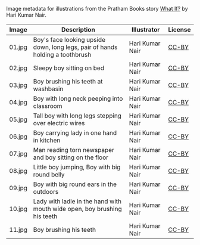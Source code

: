 Image metadata for illustrations from the Pratham Books story [What If?](https://storyweaver.org.in/stories/880-what-if) by Hari Kumar Nair.

Image | Description | Illustrator | License
----- | ----------- | ----------- | -------
01.jpg | Boy's face looking upside down, long legs, pair of hands holding a toothbrush | Hari Kumar Nair | [CC-BY](https://creativecommons.org/licenses/by/4.0/)
02.jpg | Sleepy boy sitting on bed  | Hari Kumar Nair | [CC-BY](https://creativecommons.org/licenses/by/4.0/)
03.jpg | Boy brushing his teeth at washbasin | Hari Kumar Nair | [CC-BY](https://creativecommons.org/licenses/by/4.0/)
04.jpg | Boy with long neck peeping into classroom | Hari Kumar Nair | [CC-BY](https://creativecommons.org/licenses/by/4.0/)
05.jpg | Tall boy with long legs stepping over electric wires | Hari Kumar Nair | [CC-BY](https://creativecommons.org/licenses/by/4.0/)
06.jpg | Boy carrying lady in one hand in kitchen | Hari Kumar Nair | [CC-BY](https://creativecommons.org/licenses/by/4.0/)
07.jpg | Man reading torn newspaper and boy sitting on the floor | Hari Kumar Nair | [CC-BY](https://creativecommons.org/licenses/by/4.0/)
08.jpg | Little boy jumping, Boy with big round belly | Hari Kumar Nair | [CC-BY](https://creativecommons.org/licenses/by/4.0/)
09.jpg | Boy with big round ears in the outdoors | Hari Kumar Nair | [CC-BY](https://creativecommons.org/licenses/by/4.0/)
10.jpg | Lady with ladle in the hand with mouth wide open, boy brushing his teeth | Hari Kumar Nair | [CC-BY](https://creativecommons.org/licenses/by/4.0/)
11.jpg | Boy brushing his teeth | Hari Kumar Nair | [CC-BY](https://creativecommons.org/licenses/by/4.0/)